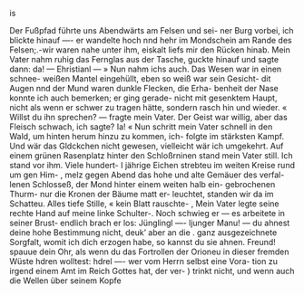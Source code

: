 is

Der Fußpfad führte uns Abendwärts am Felsen und sei-
ner Burg vorbei, ich blickte hinauf —- er wandelte hoch
nnd hehr im Mondschein am Rande des Felsen;.-wir waren
nahe unter ihm, eiskalt liefs mir den Rücken hinab. Mein
Vater nahm ruhig das Fernglas aus der Tasche, guckte
hinauf und sagte dann: da! — Ehristianl —
» Nun nahm ichs auch. Das Wesen war in einen schnee-
weißen Mantel eingehüllt, eben so weiß war sein Gesicht-
dit Augen nnd der Mund waren dunkle Flecken, die Erha-
benheit der Nase konnte ich auch bemerken; er ging gerade-
nicht mit gesenktem Haupt, nicht als wenn er schwer zu
tragen hätte, sondern rasch hin und wieder. «
Willst du ihn sprechen? — fragte mein Vater.
Der Geist war willig, aber das Fleisch schwach, ich
sagte? Ia! «
Nun schritt mein Vater schnell in den Wald, um hinten
herum hinzu zu kommen, ich- folgte im stärksten Kampf.
Und wär das Gldckchen nicht gewesen, vielleicht wär ich
umgekehrt.
Auf einem grünen Rasenplatz hinter den Schloßrninen
stand mein Vater still. Ich stand vor ihm. Viele hundert-
I jährige Eichen strebteu im weiten Kreise rund um gen Him-
, melz gegen Abend das hohe und alte Gemäuer des verfal-
lenen Schlosseß, der Mond hinter einem weiten halb ein-
gebrochenen Thurm- nur die Kronen der Bäume matt er-
leuchtet, standen wir da im Schatteu. Alles tiefe Stille, «
kein Blatt rauschte-
, Mein Vater legte seine rechte Hand auf meine linke
Schulter-. Noch schwieg er — es arbeitete in seiner Brust-
endlich brach er los: Jünglingl —- ljunger Manu! — du
ahnest deine hohe Bestimmung nicht, deuk’ aber an die
. ganz ausgezeichnete Sorgfalt, womit ich dich erzogen habe,
so kannst du sie ahnen. Freund! spauue dein Ohr, als
wenn du das Fortrollen der Orioneu in dieser fremden Wüste
hdren wolltest: hdrel —- wer vom Herrn selbst eine Vora-
tion zu irgend einem Amt im Reich Gottes hat, der ver-
) trinkt nicht, und wenn auch die Wellen über seinem Kopfe

 

